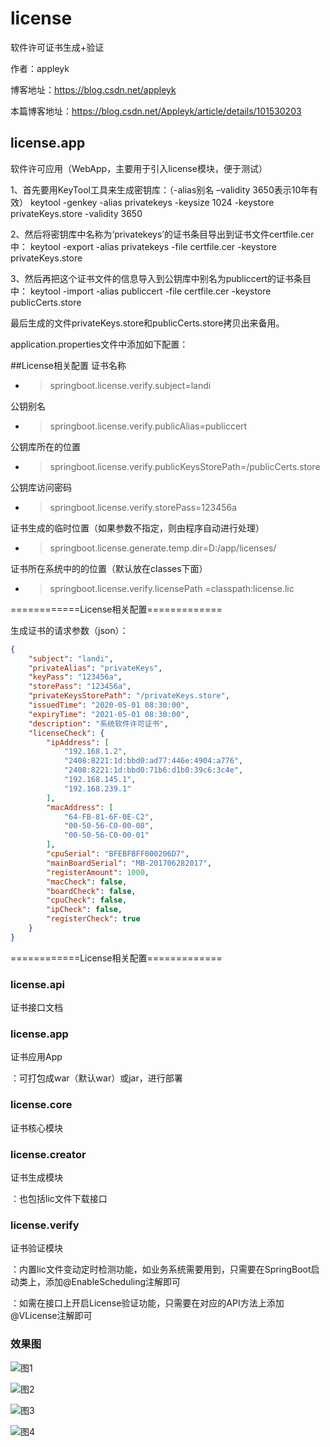 # license
软件许可证书生成+验证

作者：appleyk

博客地址：https://blog.csdn.net/appleyk

本篇博客地址：https://blog.csdn.net/Appleyk/article/details/101530203

## license.app

软件许可应用（WebApp，主要用于引入license模块，便于测试）

1、首先要用KeyTool工具来生成密钥库：（-alias别名 –validity 3650表示10年有效）
keytool -genkey -alias privatekeys -keysize 1024 -keystore privateKeys.store -validity 3650

2、然后将密钥库中名称为‘privatekeys’的证书条目导出到证书文件certfile.cer中：
keytool -export -alias privatekeys -file certfile.cer -keystore privateKeys.store

3、然后再把这个证书文件的信息导入到公钥库中别名为publiccert的证书条目中：
keytool -import -alias publiccert -file certfile.cer -keystore publicCerts.store

最后生成的文件privateKeys.store和publicCerts.store拷贝出来备用。

application.properties文件中添加如下配置：

##License相关配置
 证书名称
- > springboot.license.verify.subject=landi

公钥别名
- > springboot.license.verify.publicAlias=publiccert

公钥库所在的位置
- > springboot.license.verify.publicKeysStorePath=/publicCerts.store 

公钥库访问密码
- > springboot.license.verify.storePass=123456a

证书生成的临时位置（如果参数不指定，则由程序自动进行处理）
- > springboot.license.generate.temp.dir=D:/app/licenses/

证书所在系统中的的位置（默认放在classes下面）
- > springboot.license.verify.licensePath =classpath:license.lic 


============License相关配置=============

生成证书的请求参数（json）：

```json
{
    "subject": "landi",
    "privateAlias": "privateKeys",
    "keyPass": "123456a",
    "storePass": "123456a",
    "privateKeysStorePath": "/privateKeys.store",
    "issuedTime": "2020-05-01 08:30:00",
    "expiryTime": "2021-05-01 08:30:00",
    "description": "系统软件许可证书",
    "licenseCheck": {
        "ipAddress": [
            "192.168.1.2",
            "2408:8221:1d:bbd0:ad77:446e:4904:a776",
            "2408:8221:1d:bbd0:71b6:d1b0:39c6:3c4e",
            "192.168.145.1",
            "192.168.239.1"
        ],
        "macAddress": [
            "64-FB-81-6F-0E-C2",
            "00-50-56-C0-00-08",
            "00-50-56-C0-00-01"
        ],
        "cpuSerial": "BFEBFBFF000206D7",
        "mainBoardSerial": "MB-201706282017",
        "registerAmount": 1000,
        "macCheck": false,
        "boardCheck": false,
        "cpuCheck": false,
        "ipCheck": false,
        "registerCheck": true
    }
}
```

============License相关配置=============

### license.api 
证书接口文档

### license.app 
证书应用App

：可打包成war（默认war）或jar，进行部署

### license.core 
证书核心模块


### license.creator 
证书生成模块

：也包括lic文件下载接口

### license.verify 
证书验证模块

：内置lic文件变动定时检测功能，如业务系统需要用到，只需要在SpringBoot启动类上，添加@EnableScheduling注解即可

：如需在接口上开启License验证功能，只需要在对应的API方法上添加@VLicense注解即可

### 效果图 

![图1](https://i.postimg.cc/wBz3ZLHM/11.png)


![图2](https://i.postimg.cc/G2V4MNpw/12.png)


![图3](https://i.postimg.cc/jqnwWs8s/13.png)


![图4](https://i.postimg.cc/bwpsF1qJ/14.png)
